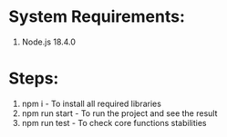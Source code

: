 # System Requirements:
1. Node.js 18.4.0

# Steps:
1. npm i - To install all required libraries
2. npm run start - To run the project and see the result
3. npm run test - To check core functions stabilities